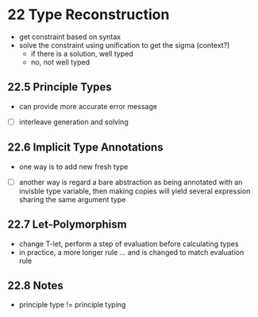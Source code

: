 # 22 Type Reconstruction

- get constraint based on syntax
- solve the constraint using unification to get the sigma (context?)
  - if there is a solution, well typed
  - no, not well typed

## 22.5 Principle Types

- can provide more accurate error message
- [ ] interleave generation and solving

## 22.6 Implicit Type Annotations

- one way is to add new fresh type 
- [ ] another way is regard a bare abstraction as being annotated with an invisble type variable, then making copies will yield several expression sharing the same argument type

## 22.7 Let-Polymorphism

- change T-let, perform a step of evaluation before calculating types
- in practice, a more longer rule ... and is changed to match evaluation rule

## 22.8 Notes

- principle type != principle typing

